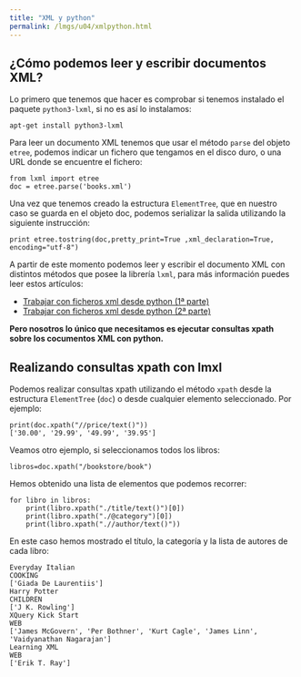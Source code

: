 ```yaml
---
title: "XML y python"
permalink: /lmgs/u04/xmlpython.html
---
```


## ¿Cómo podemos leer y escribir documentos XML?

Lo primero que tenemos que hacer es comprobar si tenemos instalado el paquete `python3-lxml`, si no es así lo instalamos:

    apt-get install python3-lxml

Para leer un documento XML tenemos que usar el método `parse` del objeto `etree`, podemos indicar un fichero que tengamos en el disco duro, o una URL donde se encuentre el fichero:

    from lxml import etree
    doc = etree.parse('books.xml')

Una vez que tenemos creado la estructura `ElementTree`, que en nuestro caso se guarda en el objeto doc, podemos serializar la salida utilizando la siguiente instrucción:

    print etree.tostring(doc,pretty_print=True ,xml_declaration=True, encoding="utf-8")

A partir de este momento podemos leer y escribir el documento XML con distintos métodos que posee la librería `lxml`, para más información puedes leer estos artículos:

* [Trabajar con ficheros xml desde python (1ª parte)](http://www.josedomingo.org/pledin/2015/01/trabajar-con-ficheros-xml-desde-python_1/)
* [Trabajar con ficheros xml desde python (2ª parte)](http://www.josedomingo.org/pledin/2015/01/trabajar-con-ficheros-xml-desde-python_2/)

**Pero nosotros lo único que necesitamos es ejecutar consultas xpath sobre los cocumentos XML con python.**

## Realizando consultas xpath con lmxl

Podemos realizar consultas xpath utilizando el método `xpath` desde la estructura `ElementTree` (`doc`) o desde cualquier elemento seleccionado. Por ejemplo:

    print(doc.xpath("//price/text()"))
    ['30.00', '29.99', '49.99', '39.95']

Veamos otro ejemplo, si seleccionamos todos los libros:

    libros=doc.xpath("/bookstore/book")

Hemos obtenido una lista de elementos que podemos recorrer:

    for libro in libros:
        print(libro.xpath("./title/text()")[0])
        print(libro.xpath("./@category")[0])
        print(libro.xpath(".//author/text()"))

En este caso hemos mostrado el título, la categoría y la lista de autores de cada libro:

    Everyday Italian
    COOKING
    ['Giada De Laurentiis']
    Harry Potter
    CHILDREN
    ['J K. Rowling']
    XQuery Kick Start
    WEB
    ['James McGovern', 'Per Bothner', 'Kurt Cagle', 'James Linn', 'Vaidyanathan Nagarajan']
    Learning XML
    WEB
    ['Erik T. Ray']
